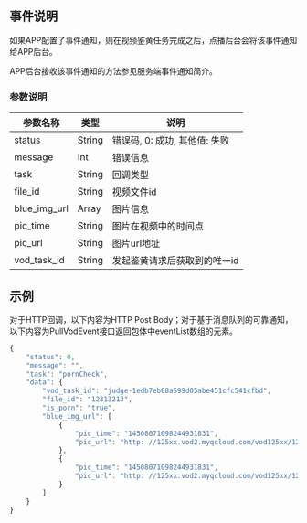 ## 事件说明
如果APP配置了事件通知，则在视频鉴黄任务完成之后，点播后台会将该事件通知给APP后台。

APP后台接收该事件通知的方法参见服务端事件通知简介。

### 参数说明
| 参数名称 | 类型 | 说明 |
|---------|---------|---------|
| status | String | 错误码, 0: 成功, 其他值: 失败 |
| message | Int | 错误信息  |
| task | String | 回调类型 |
| file_id | String | 视频文件id |
| blue_img_url | Array | 图片信息  |
| pic_time | String | 图片在视频中的时间点 |
| pic_url | String | 图片url地址 |
| vod_task_id | String | 发起鉴黄请求后获取到的唯一id 

## 示例
对于HTTP回调，以下内容为HTTP Post Body；对于基于消息队列的可靠通知，以下内容为PullVodEvent接口返回包体中eventList数组的元素。

```javascript
{
    "status": 0,
    "message": "",
    "task": "pornCheck",
    "data": {
        "vod_task_id": "judge-1edb7eb88a599d05abe451cfc541cfbd",
        "file_id": "12313213",
        "is_porn": "true",
        "blue_img_url": [
            {
                "pic_time": "14508071098244931831",
                "pic_url": "http: //125xx.vod2.myqcloud.com/vod125xx/12313213/pic.png"
            },
            {
                "pic_time": "14508071098244931831",
                "pic_url": "http: //125xx.vod2.myqcloud.com/vod125xx/12313213/pic.png"
            }
        ]
    }
}
```